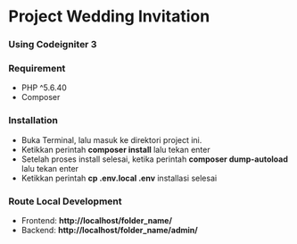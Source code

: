<h1>Project Wedding Invitation</h1>

<h3>Using Codeigniter 3</h3>

<h3>Requirement</h3>
<ul>
  <li>PHP ^5.6.40</li>
  <li>Composer</li>
</ul>

<h3>Installation</h3>
<ul>
  <li>Buka Terminal, lalu masuk ke direktori project ini.</li>
  <li>
    Ketikkan perintah <b>composer install</b>
    lalu tekan enter
  </li>
  <li>
    Setelah proses install selesai,
    ketika perintah <b>composer dump-autoload</b>
    lalu tekan enter
  </li>
  <li>
    Ketikkan perintah <b>cp .env.local .env</b>
    installasi selesai
  </li>
</ul>

<h3>Route Local Development</h3>
<ul>
  <li>Frontend: <b>http://localhost/folder_name/</b></li>
  <li>Backend: <b>http://localhost/folder_name/admin/</b></li>
</ul>

